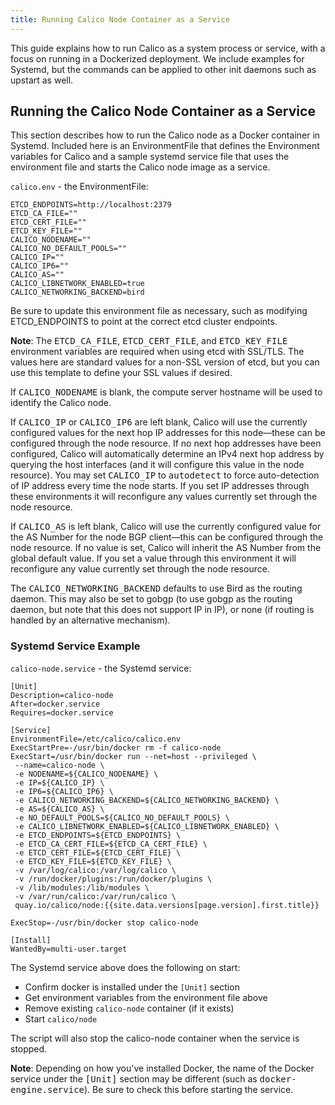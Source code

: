 ```yaml
---
title: Running Calico Node Container as a Service
---
```


This guide explains how to run Calico as a system process or service,
with a focus on running in a Dockerized deployment. We include
examples for Systemd, but the commands can be applied to other init
daemons such as upstart as well.

## Running the Calico Node Container as a Service
This section describes how to run the Calico node as a Docker container
in Systemd.  Included here is an EnvironmentFile that defines the Environment
variables for Calico and a sample systemd service file that uses the
environment file and starts the Calico node image as a service.

`calico.env` - the EnvironmentFile:

```shell
ETCD_ENDPOINTS=http://localhost:2379
ETCD_CA_FILE=""
ETCD_CERT_FILE=""
ETCD_KEY_FILE=""
CALICO_NODENAME=""
CALICO_NO_DEFAULT_POOLS=""
CALICO_IP=""
CALICO_IP6=""
CALICO_AS=""
CALICO_LIBNETWORK_ENABLED=true
CALICO_NETWORKING_BACKEND=bird
```

Be sure to update this environment file as necessary, such as modifying
ETCD_ENDPOINTS to point at the correct etcd cluster endpoints.

<div class="alert alert-info" role="alert"><b>Note</b>: The <samp>ETCD_CA_FILE</samp>, <samp>ETCD_CERT_FILE</samp>, and <samp>ETCD_KEY_FILE</samp> environment variables are required when using etcd with SSL/TLS. The values here are standard values for a non-SSL version of etcd, but you can use this template to define your SSL values if desired.
<p></p><p></p>
If <samp>CALICO_NODENAME</samp> is blank, the compute server hostname will be used to identify the Calico node.
<p></p><p></p>
If <samp>CALICO_IP</samp> or <samp>CALICO_IP6</samp> are left blank, Calico will use the currently configured values for the next hop IP addresses for this node&#8212;these can be configured through the node resource. If no next hop addresses have been configured, Calico will automatically determine an IPv4 next hop address by querying the host interfaces (and it will configure this value in the node resource). You may set <samp>CALICO_IP</samp> to <samp>autodetect</samp> to force auto-detection of IP address every time the node starts. If you set IP addresses through these environments it will reconfigure any values currently set through the node resource.
<p></p><p></p>
If <samp>CALICO_AS</samp> is left blank, Calico will use the currently configured value for the AS Number for the node BGP client&#8212;this can be configured through the node resource.  If no value is set,  Calico will inherit the AS Number from the global default value. If you set a value through this environment it will reconfigure any value currently set through the node resource.
<p></p><p></p>
The <samp>CALICO_NETWORKING_BACKEND</samp> defaults to use Bird as the routing daemon. This may also be set to gobgp (to use gobgp as the routing daemon, but note that this does not support IP in IP), or none (if routing is handled by an alternative mechanism).</div>


### Systemd Service Example

`calico-node.service` - the Systemd service:

```shell
[Unit]
Description=calico-node
After=docker.service
Requires=docker.service

[Service]
EnvironmentFile=/etc/calico/calico.env
ExecStartPre=-/usr/bin/docker rm -f calico-node
ExecStart=/usr/bin/docker run --net=host --privileged \
 --name=calico-node \
 -e NODENAME=${CALICO_NODENAME} \
 -e IP=${CALICO_IP} \
 -e IP6=${CALICO_IP6} \
 -e CALICO_NETWORKING_BACKEND=${CALICO_NETWORKING_BACKEND} \
 -e AS=${CALICO_AS} \
 -e NO_DEFAULT_POOLS=${CALICO_NO_DEFAULT_POOLS} \
 -e CALICO_LIBNETWORK_ENABLED=${CALICO_LIBNETWORK_ENABLED} \
 -e ETCD_ENDPOINTS=${ETCD_ENDPOINTS} \
 -e ETCD_CA_CERT_FILE=${ETCD_CA_CERT_FILE} \
 -e ETCD_CERT_FILE=${ETCD_CERT_FILE} \
 -e ETCD_KEY_FILE=${ETCD_KEY_FILE} \
 -v /var/log/calico:/var/log/calico \
 -v /run/docker/plugins:/run/docker/plugins \
 -v /lib/modules:/lib/modules \
 -v /var/run/calico:/var/run/calico \
 quay.io/calico/node:{{site.data.versions[page.version].first.title}}

ExecStop=-/usr/bin/docker stop calico-node

[Install]
WantedBy=multi-user.target
```

The Systemd service above does the following on start:
  - Confirm docker is installed under the `[Unit]` section
  - Get environment variables from the environment file above
  - Remove existing `calico-node` container (if it exists)
  - Start `calico/node`

The script will also stop the calico-node container when the service is stopped.

<div class="alert alert-info" role="alert"><b>Note</b>: Depending on how you've installed Docker, the name of the Docker service under the <samp>[Unit]</samp> section may be different (such as <samp>docker-engine.service</samp>). Be sure to check this before starting the service.</div>

